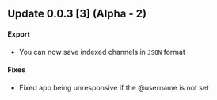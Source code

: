 ## Update 0.0.3 [3] (Alpha - 2)
#### Export
- You can now save indexed channels in `JSON` format
#### Fixes
 - Fixed app being unresponsive if the @username is not set